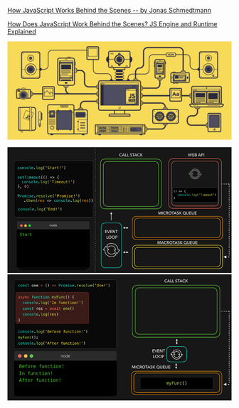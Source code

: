 [How JavaScript Works Behind the Scenes -- by Jonas Schmedtmann](https://www.youtube.com/playlist?list=PLzyGb02PQ53l0Iy9tVMyYxTzl-0RRufzJ)

[How Does JavaScript Work Behind the Scenes? JS Engine and Runtime Explained](https://www.freecodecamp.org/news/how-javascript-works-behind-the-scenes/)

<p align="center">
  <img src="./images/JavaScript-1.gif" alt="Image 1" width="2000"/>
</p>
<p align="center">
  <img src="./images/JavaScript-2.gif" alt="Image 2" width="700"/>
  <img src="./images/JavaScript-3.gif" alt="Image 3" width="700"/>
</p>

